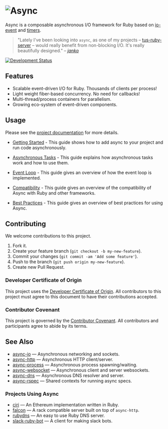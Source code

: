 # ![Async](logo.svg)

Async is a composable asynchronous I/O framework for Ruby based on [io-event](https://github.com/socketry/io-event) and
[timers](https://github.com/socketry/timers).

> "Lately I've been looking into `async`, as one of my projects –
> [tus-ruby-server](https://github.com/janko/tus-ruby-server) – would really benefit from non-blocking I/O. It's really
> beautifully designed." *– [janko](https://github.com/janko)*

[![Development Status](https://github.com/socketry/async/workflows/Test/badge.svg)](https://github.com/socketry/async/actions?workflow=Test)

## Features

  - Scalable event-driven I/O for Ruby. Thousands of clients per process\!
  - Light weight fiber-based concurrency. No need for callbacks\!
  - Multi-thread/process containers for parallelism.
  - Growing eco-system of event-driven components.

## Usage

Please see the [project documentation](https://socketry.github.io/async/) for more details.

  - [Getting Started](https://socketry.github.io/async/guides/getting-started/index) - This guide shows how to add
    async to your project and run code asynchronously.

  - [Asynchronous Tasks](https://socketry.github.io/async/guides/asynchronous-tasks/index) - This guide explains how
    asynchronous tasks work and how to use them.

  - [Event Loop](https://socketry.github.io/async/guides/event-loop/index) - This guide gives an overview of how the
    event loop is implemented.

  - [Compatibility](https://socketry.github.io/async/guides/compatibility/index) - This guide gives an overview of the
    compatibility of Async with Ruby and other frameworks.

  - [Best Practices](https://socketry.github.io/async/guides/best-practices/index) - This guide gives an overview of
    best practices for using Async.

## Contributing

We welcome contributions to this project.

1.  Fork it.
2.  Create your feature branch (`git checkout -b my-new-feature`).
3.  Commit your changes (`git commit -am 'Add some feature'`).
4.  Push to the branch (`git push origin my-new-feature`).
5.  Create new Pull Request.

### Developer Certificate of Origin

This project uses the [Developer Certificate of Origin](https://developercertificate.org/). All contributors to this project must agree to this document to have their contributions accepted.

### Contributor Covenant

This project is governed by the [Contributor Covenant](https://www.contributor-covenant.org/). All contributors and participants agree to abide by its terms.

## See Also

  - [async-io](https://github.com/socketry/async-io) — Asynchronous networking and sockets.
  - [async-http](https://github.com/socketry/async-http) — Asynchronous HTTP client/server.
  - [async-process](https://github.com/socketry/async-process) — Asynchronous process spawning/waiting.
  - [async-websocket](https://github.com/socketry/async-websocket) — Asynchronous client and server websockets.
  - [async-dns](https://github.com/socketry/async-dns) — Asynchronous DNS resolver and server.
  - [async-rspec](https://github.com/socketry/async-rspec) — Shared contexts for running async specs.

### Projects Using Async

  - [ciri](https://github.com/ciri-ethereum/ciri) — An Ethereum implementation written in Ruby.
  - [falcon](https://github.com/socketry/falcon) — A rack compatible server built on top of `async-http`.
  - [rubydns](https://github.com/ioquatix/rubydns) — An easy to use Ruby DNS server.
  - [slack-ruby-bot](https://github.com/slack-ruby/slack-ruby-bot) — A client for making slack bots.
